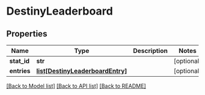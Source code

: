 # DestinyLeaderboard

## Properties
Name | Type | Description | Notes
------------ | ------------- | ------------- | -------------
**stat_id** | **str** |  | [optional] 
**entries** | [**list[DestinyLeaderboardEntry]**](DestinyLeaderboardEntry.md) |  | [optional] 

[[Back to Model list]](../README.md#documentation-for-models) [[Back to API list]](../README.md#documentation-for-api-endpoints) [[Back to README]](../README.md)


